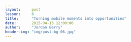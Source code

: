 ```yaml
---
layout:     post
lesson:     6
title:      "Turning mobile moments into opportunities"
date:       2015-04-13 12:00:00
author:     "Jordan Berry"
header-img: "img/post-bg-06.jpg"
---
```

